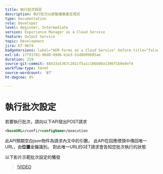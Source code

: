 ```yaml
---
title: 執行批次設定
description: 執行批次以啟動檔案產生程式
type: Documentation
role: Developer
level: Beginner, Intermediate
version: Experience Manager as a Cloud Service
feature: Output Service
topic: Development
jira: KT-9674
badgeVersions: label="AEM Forms as a Cloud Service" before-title="false"
exl-id: 17f91f81-96d8-49d6-b1e3-53d8899695ae
duration: 219
source-git-commit: 48433a5367c281cf5a1c106b08a1306f1b0e8ef4
workflow-type: tm+mt
source-wordcount: '87'
ht-degree: 0%

---
```


# 執行批次設定

若要執行批次，請向以下API發出POST請求

```xml
<baseURL>/confi/<configName>/execution
```

此API預期空白json物件為請求內文中的引數。
此API在回應標頭中傳回唯一URL，由**位置**金鑰識別。
對此唯一URL的GET請求會告知您批次執行的狀態

以下影片示範批次設定的觸發

>[!VIDEO](https://video.tv.adobe.com/v/340242?quality=12&learn=on)
